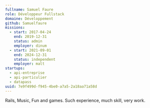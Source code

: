 ```yaml
---
fullname: Samuel Faure
role: Développeur Fullstack
domaine: Développement
github: Samuelfaure
missions:
  - start: 2017-04-24
    end: 2019-12-31
    status: admin
    employer: dinum
  - start: 2021-09-01
    end: 2024-12-31
    status: independent
    employer: malt
startups:
  - api-entreprise
  - api-particulier
  - datapass
uuid: 7e9f499d-f945-4be0-a7a5-2a18aa71a58d
---
```

Rails, Music, Fun and games. Such experience, much skill, very work.